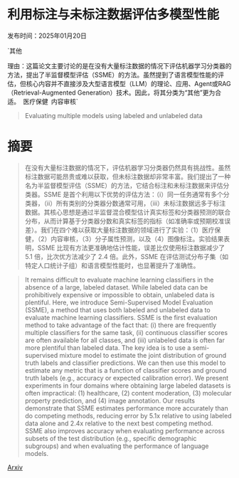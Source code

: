 # 利用标注与未标注数据评估多模型性能

发布时间：2025年01月20日

`其他

理由：这篇论文主要讨论的是在没有大量标注数据的情况下评估机器学习分类器的方法，提出了半监督模型评估（SSME）的方法。虽然提到了语言模型性能的评估，但核心内容并不直接涉及大型语言模型（LLM）的理论、应用、Agent或RAG（Retrieval-Augmented Generation）技术。因此，将其分类为“其他”更为合适。` `医疗保健` `内容审核`

> Evaluating multiple models using labeled and unlabeled data

# 摘要

> 在没有大量标注数据的情况下，评估机器学习分类器仍然具有挑战性。虽然标注数据可能昂贵或难以获取，但未标注数据却非常丰富。我们提出了一种名为半监督模型评估（SSME）的方法，它结合标注和未标注数据来评估分类器。SSME 是首个利用以下优势的评估方法：（i）同一任务通常有多个分类器，（ii）所有类别的分类器分数通常可用，（iii）未标注数据远多于标注数据。其核心思想是通过半监督混合模型估计真实标签和分类器预测的联合分布，从而计算基于分类器分数和真实标签的指标（如准确率或预期校准误差）。我们在四个难以获取大量标注数据的领域进行了实验：（1）医疗保健，（2）内容审核，（3）分子属性预测，以及（4）图像标注。实验结果表明，SSME 比现有方法更准确地估计性能，误差比仅使用标注数据减少了 5.1 倍，比次优方法减少了 2.4 倍。此外，SSME 在评估测试分布子集（如特定人口统计子组）和语言模型性能时，也显著提升了准确性。

> It remains difficult to evaluate machine learning classifiers in the absence of a large, labeled dataset. While labeled data can be prohibitively expensive or impossible to obtain, unlabeled data is plentiful. Here, we introduce Semi-Supervised Model Evaluation (SSME), a method that uses both labeled and unlabeled data to evaluate machine learning classifiers. SSME is the first evaluation method to take advantage of the fact that: (i) there are frequently multiple classifiers for the same task, (ii) continuous classifier scores are often available for all classes, and (iii) unlabeled data is often far more plentiful than labeled data. The key idea is to use a semi-supervised mixture model to estimate the joint distribution of ground truth labels and classifier predictions. We can then use this model to estimate any metric that is a function of classifier scores and ground truth labels (e.g., accuracy or expected calibration error). We present experiments in four domains where obtaining large labeled datasets is often impractical: (1) healthcare, (2) content moderation, (3) molecular property prediction, and (4) image annotation. Our results demonstrate that SSME estimates performance more accurately than do competing methods, reducing error by 5.1x relative to using labeled data alone and 2.4x relative to the next best competing method. SSME also improves accuracy when evaluating performance across subsets of the test distribution (e.g., specific demographic subgroups) and when evaluating the performance of language models.

[Arxiv](https://arxiv.org/abs/2501.11866)